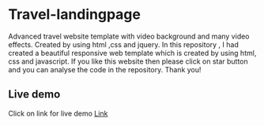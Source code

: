 # Travel-landingpage
Advanced travel website template with video background and many video effects. Created by using html ,css and jquery.
In this repository , I had created a beautiful responsive web template which is created by using html, css and javascript. If you like this website then please click on star button and you can analyse the code in the repository.
Thank you!
## Live demo
Click on link for live demo
[Link](https://parimala-katasani.github.io/Travel-landingpage/)
